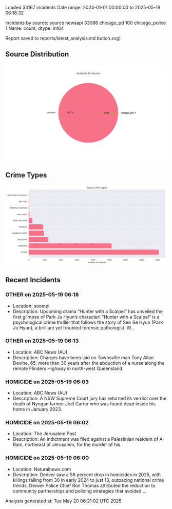 
Loaded 33167 incidents
Date range: 2024-01-01 00:00:00 to 2025-05-19 06:18:32

Incidents by source:
source
newsapi           33066
chicago_pd          100
chicago_police        1
Name: count, dtype: int64

Report saved to reports/latest_analysis.md
bution.svg)

## Source Distribution
![Source Distribution](images/source_distribution.svg)

## Crime Types
![Crime Types](images/crime_types.svg)

## Recent Incidents

### OTHER on 2025-05-19 06:18
- Location: soompi
- Description: Upcoming drama “Hunter with a Scalpel” has unveiled the first glimpse of Park Ju Hyun’s character! “Hunter with a Scalpel” is a psychological crime thriller that follows the story of Seo Se Hyun (Park Ju Hyun), a brilliant yet troubled forensic pathologist. W…


### OTHER on 2025-05-19 06:13
- Location: ABC News (AU)
- Description: Charges have been laid on Townsville man Tony Allan Devine, 65, more than 30 years after the abduction of a nurse along the remote Flinders Highway in north-west Queensland.


### HOMICIDE on 2025-05-19 06:03
- Location: ABC News (AU)
- Description: A NSW Supreme Court jury has returned its verdict over the death of Nyngan farmer Joel Carter who was found dead inside his home in January 2023.


### HOMICIDE on 2025-05-19 06:02
- Location: The Jerusalem Post
- Description: An indictment was filed against a Palestinian resident of A-Ram, northeast of Jerusalem, for the murder of his


### HOMICIDE on 2025-05-19 06:00
- Location: Naturalnews.com
- Description: Denver saw a 58 percent drop in homicides in 2025, with killings falling from 30 in early 2024 to just 13, outpacing national crime trends. Denver Police Chief Ron Thomas attributed the reduction to community partnerships and policing strategies that avoided …

Analysis generated at: Tue May 20 06:21:02 UTC 2025
